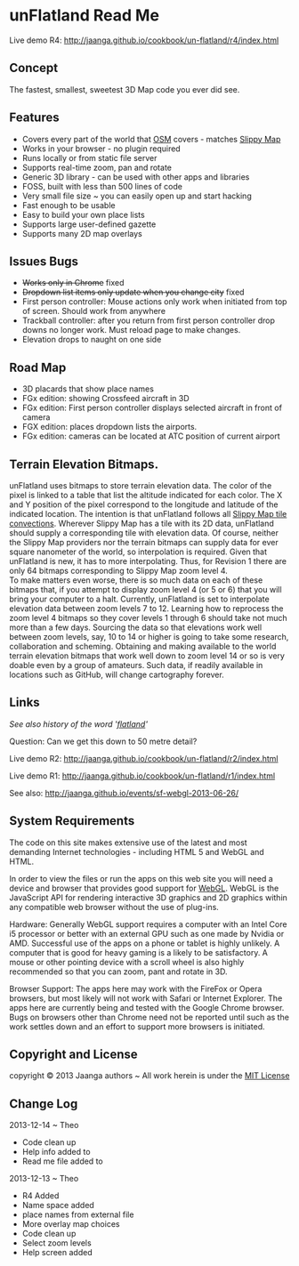 unFlatland Read Me
==================

Live demo R4: http://jaanga.github.io/cookbook/un-flatland/r4/index.html  

## Concept
The fastest, smallest, sweetest 3D Map code you ever did see.

## Features

* Covers every part of the world that [OSM]( http://www.openstreetmap.org/ ) covers - matches [Slippy Map]( http://wiki.openstreetmap.org/wiki/Slippy_Map )
* Works in your browser  - no plugin required
* Runs locally or from static file server
* Supports real-time zoom, pan and rotate
* Generic 3D library - can be used with other apps and libraries
* FOSS, built with less than 500 lines of code
* Very small file size ~ you can easily open up and start hacking
* Fast enough to be usable
* Easy to build your own place lists
* Supports large user-defined gazette
* Supports many 2D map overlays


## Issues Bugs

* <s>Works only in Chrome</s> fixed
* <s>Dropdown list items only update when you change city</s> fixed
* First person controller: Mouse actions only work when initiated from top of screen. Should work from anywhere
* Trackball controller: after you return from first person controller drop downs no longer work. Must reload page to make changes.
* Elevation drops to naught on one side

## Road Map

* 3D placards that show place names
* FGx edition: showing Crossfeed aircraft in 3D
* FGx edition: First person controller displays selected aircraft in front of camera
* FGX edition: places dropdown lists the airports. 
* FGx edition: cameras can be located at ATC position of current airport

## Terrain Elevation Bitmaps.

unFlatland uses bitmaps to store terrain elevation data. The color of the pixel is linked to a table that list the altitude indicated for each color.
The X and Y position of the pixel correspond to the longitude and latitude of the indicated location.
The intention is that unFlatland follows all [Slippy Map tile convections]( http://wiki.openstreetmap.org/wiki/Slippy_map_tilenames).
Wherever Slippy Map has a tile with its 2D data, unFlatland should supply a corresponding tile with elevation data.
Of course, neither the Slippy Map providers nor the terrain bitmaps can supply data for ever square nanometer of the world, so interpolation is required.
Given that unFlatland is new, it has to more interpolating.
Thus, for Revision 1 there are only 64 bitmaps corresponding to Slippy Map zoom level 4.  
To make matters even worse, there is so much data on each of these bitmaps that, if you attempt to display zoom level 4 (or 5 or 6) that you will bring your computer to a halt.
Currently, unFlatland is set to interpolate elevation data between zoom levels 7 to 12.
Learning how to reprocess the zoom level 4 bitmaps so they cover levels 1 through 6 should take not much more than a few days.
Sourcing the data so that elevations work well between zoom levels, say, 10 to 14 or higher is going to take some research, collaboration and scheming.
Obtaining and making available to the world terrain elevation bitmaps that work well down to zoom level 14 or so is very doable even by a group of amateurs.
Such data, if readily available in locations such as GitHub, will change cartography forever.


## Links

_See also history of the word '[flatland](http://en.wikipedia.org/wiki/Flatland)'_

Question: Can we get this down to 50 metre detail?  

Live demo R2: http://jaanga.github.io/cookbook/un-flatland/r2/index.html  

Live demo  R1: http://jaanga.github.io/cookbook/un-flatland/r1/index.html  

See also: http://jaanga.github.io/events/sf-webgl-2013-06-26/  


## System Requirements

The code on this site makes extensive use of the latest and most demanding Internet technologies - including HTML 5 and WebGL and HTML.

In order to view the files or run the apps on this web site you will need a device and browser that provides good support for [WebGL](http://get.webgl.org/).
WebGL is the JavaScript API for rendering interactive 3D graphics and 2D graphics within any compatible web browser without the use of plug-ins. 

Hardware: Generally WebGL support requires a computer with an Intel Core i5 processor or better with an external GPU such as one made by Nvidia or AMD. 
Successful use of the apps on a phone or tablet is highly unlikely. A computer that is good for heavy gaming is a likely to be satisfactory.
A mouse or other pointing device with a scroll wheel is also highly recommended so that you can zoom, pant and rotate in 3D.

Browser Support: The apps here may work with the FireFox or Opera browsers, but most likely will not work with Safari or Internet Explorer. 
The apps here are currently being and tested with the Google Chrome browser. 
Bugs on browsers other than Chrome need not be reported until such as the work settles down and an effort to support more browsers is initiated.

## Copyright and License
copyright &copy; 2013 Jaanga authors ~ All work herein is under the [MIT License](http://jaanga.github.io/libs/jaanga-copyright-and-mit-license.md)

## Change Log

2013-12-14 ~ Theo

* Code clean up
* Help info added to
* Read me file added to


2013-12-13 ~ Theo

* R4 Added
* Name space added
* place names from external file
* More overlay map choices
* Code clean up
* Select zoom levels
* Help screen added

